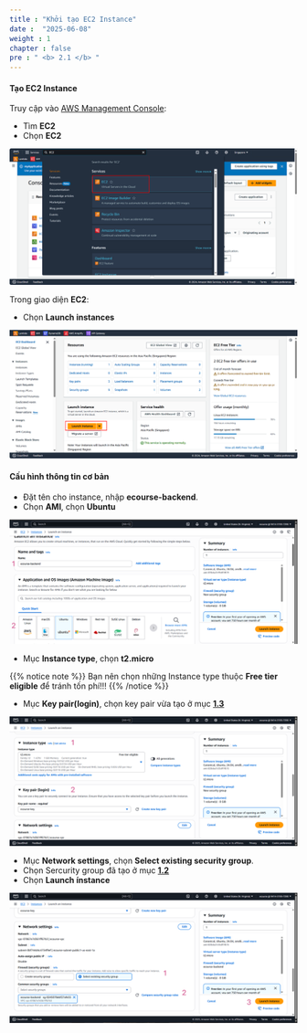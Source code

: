 ```yaml
---
title : "Khởi tạo EC2 Instance"
date :  "2025-06-08"
weight : 1
chapter : false
pre : " <b> 2.1 </b> "
---
```


#### Tạo EC2 Instance

Truy cập vào [AWS Management Console](https://ap-southeast-1.console.aws.amazon.com/):

- Tìm **EC2**
- Chọn **EC2**

![Create Account](/static/images/2/EC.png)

Trong giao diện **EC2**:

- Chọn **Launch instances**

![Create Account](/static/images/2/EC1.png)

#### Cấu hình thông tin cơ bản

- Đặt tên cho instance, nhập **ecourse-backend**.
- Chọn **AMI**, chọn **Ubuntu**

![Create Account](/static/images/2/EC3.png)

- Mục **Instance type**, chọn **t2.micro**

{{% notice note %}}
Bạn nên chọn những Instance type thuộc **Free tier eligible** để tránh tốn phí!!!
{{% /notice %}}

- Mục **Key pair(login)**, chọn key pair vừa tạo ở mục [**1.3**](/vi/1-create-new-aws-account/1.3-create-key-pair/)

![Create Account](/static/images/2/EC4.png)

- Mục **Network settings**, chọn **Select existing security group**.
- Chọn Sercurity group  đã tạo ở mục [**1.2**](/vi/1-create-new-aws-account/1.2-create-security-group-for-ec2/)
- Chọn **Launch ínstance**

![Create Account](/static/images/2/EC5.png)

